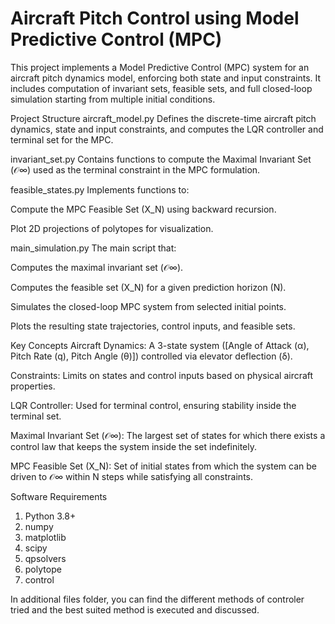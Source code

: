 # Aircraft Pitch Control using Model Predictive Control (MPC) #
This project implements a Model Predictive Control (MPC) system for an aircraft pitch dynamics model, enforcing both state and input constraints. It includes computation of invariant sets, feasible sets, and full closed-loop simulation starting from multiple initial conditions.

Project Structure
aircraft_model.py
Defines the discrete-time aircraft pitch dynamics, state and input constraints, and computes the LQR controller and terminal set for the MPC.

invariant_set.py
Contains functions to compute the Maximal Invariant Set (𝒪∞) used as the terminal constraint in the MPC formulation.

feasible_states.py
Implements functions to:

Compute the MPC Feasible Set (X_N) using backward recursion.

Plot 2D projections of polytopes for visualization.

main_simulation.py
The main script that:

Computes the maximal invariant set (𝒪∞).

Computes the feasible set (X_N) for a given prediction horizon (N).

Simulates the closed-loop MPC system from selected initial points.

Plots the resulting state trajectories, control inputs, and feasible sets.

Key Concepts
Aircraft Dynamics:
A 3-state system ([Angle of Attack (α), Pitch Rate (q), Pitch Angle (θ)]) controlled via elevator deflection (δ).

Constraints:
Limits on states and control inputs based on physical aircraft properties.

LQR Controller:
Used for terminal control, ensuring stability inside the terminal set.

Maximal Invariant Set (𝒪∞):
The largest set of states for which there exists a control law that keeps the system inside the set indefinitely.

MPC Feasible Set (X_N):
Set of initial states from which the system can be driven to 𝒪∞ within N steps while satisfying all constraints.

Software Requirements
1) Python 3.8+
2) numpy
3) matplotlib
4) scipy
5) qpsolvers
6) polytope
7) control

In additional files folder, you can find the different methods of controler tried and the best suited method is executed and discussed. 
